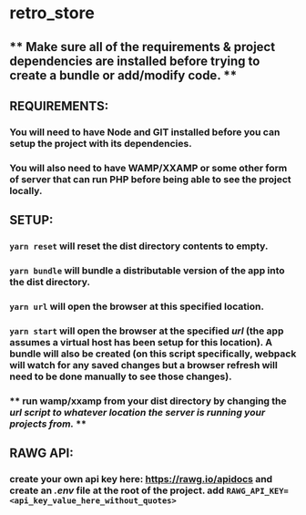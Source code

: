 
# retro_store
  ## ** Make sure all of the requirements & project dependencies are installed before trying to create a bundle or add/modify code. **

  ## REQUIREMENTS:
  ### You will need to have Node and GIT installed before you can setup the project with its dependencies.
  ### You will also need to have WAMP/XXAMP or some other form of server that can run PHP before being able to see the project locally.

  ## SETUP:
  ### ```yarn reset``` will reset the dist directory contents to empty.
  ### ```yarn bundle``` will bundle a distributable version of the app into the dist directory.
  ### ```yarn url``` will open the browser at this specified location.
  ### ```yarn start``` will open the browser at the specified *url* (the app assumes a virtual host has been setup for this location). A bundle will also be created (on this script specifically, webpack will watch for any saved changes but a browser refresh will need to be done manually to see those changes).

  ### ** run wamp/xxamp from your dist directory by changing the *_url_ script to whatever location the server is running your projects from.* **

  ## RAWG API:
  ### create your own api key here: https://rawg.io/apidocs and create an _.env_ file at the root of the project. add ```RAWG_API_KEY=<api_key_value_here_without_quotes>```
